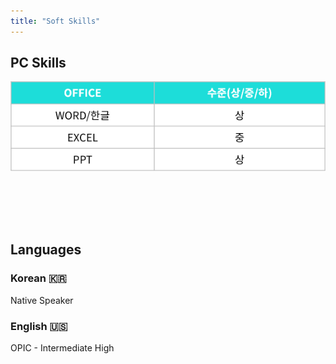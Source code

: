 ```yaml
---
title: "Soft Skills"
---
```

## **PC Skills**  

<img src="featured(2).png" style="display: block; margin: 10px auto 50px 0;">

<br><br>

## **Languages**  

### Korean :kr:

Native Speaker

### English :us:

OPIC - Intermediate High
<br><br>
<br><br>
<br><br>
